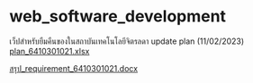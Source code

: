 # web_software_development
เว็ปสำหรับยืมคืนของในสถาบันเทคโนโลยีจิตรลดา
update plan (11/02/2023)
[plan_6410301021.xlsx](https://github.com/jittapat-idea/web_software_development/files/10712617/plan_6410301021.xlsx)



[สรุป_requirement_6410301021.docx](https://github.com/jittapat-idea/web_software_development/files/10446450/_requirement_6410301021.docx)
